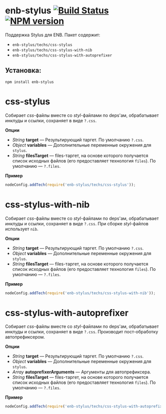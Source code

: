 enb-stylus [![Build Status](https://travis-ci.org/enb-make/enb-stylus.png?branch=master)](https://travis-ci.org/enb-make/enb-stylus) [![NPM version](https://badge.fury.io/js/enb-stylus.png)](http://badge.fury.io/js/enb-stylus)
===========

Поддержка Stylus для ENB. Пакет содержит:
 * `enb-stylus/techs/css-stylus`
 * `enb-stylus/techs/css-stylus-with-nib`
 * `enb-stylus/techs/css-stylus-with-autoprefixer`

Установка:
----------

```
npm install enb-stylus
```

css-stylus
==========

Собирает *css*-файлы вместе со *styl*-файлами по deps'ам, обрабатывает инклуды и ссылки, сохраняет в виде `?.css`.

**Опции**

* *String* **target** — Результирующий таргет. По умолчанию `?.css`.
* *Object* **variables** — Дополнительные переменные окружения для `stylus`.
* *String* **filesTarget** — files-таргет, на основе которого получается список исходных файлов
  (его предоставляет технология `files`). По умолчанию — `?.files`.

**Пример**

```javascript
nodeConfig.addTech(require('enb-stylus/techs/css-stylus'));
```

css-stylus-with-nib
===================

Собирает *css*-файлы вместе со *styl*-файлами по deps'ам, обрабатывает инклуды и ссылки, сохраняет в виде `?.css`.
При сборке *styl*-файлов использует `nib`.

**Опции**

* *String* **target** — Результирующий таргет. По умолчанию `?.css`.
* *Object* **variables** — Дополнительные переменные окружения для `stylus`.
* *String* **filesTarget** — files-таргет, на основе которого получается список исходных файлов
  (его предоставляет технология `files`). По умолчанию — `?.files`.

**Пример**

```javascript
nodeConfig.addTech(require('enb-stylus/techs/css-stylus-with-nib'));
```

css-stylus-with-autoprefixer
============================

Собирает *css*-файлы вместе со *styl*-файлами по deps'ам, обрабатывает инклуды и ссылки, сохраняет в виде `?.css`.
Производит пост-обработку автопрефиксером.

**Опции**

* *String* **target** — Результирующий таргет. По умолчанию `?.css`.
* *Object* **variables** — Дополнительные переменные окружения для `stylus`.
* *Array* **autoprefixerArguments** — Аргументы для автопрефиксера.
* *String* **filesTarget** — files-таргет, на основе которого получается список исходных файлов
  (его предоставляет технология `files`). По умолчанию — `?.files`.

**Пример**

```javascript
nodeConfig.addTech(require('enb-stylus/techs/css-stylus-with-autoprefixer'), {autoprefixerArguments: ['ie 7', 'ie 8']});
```
